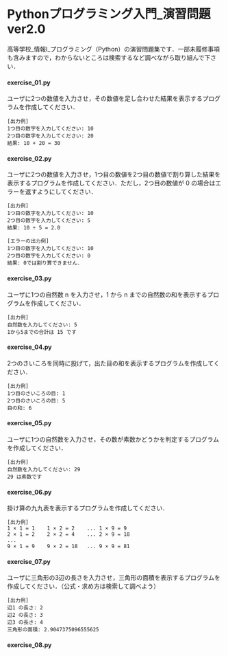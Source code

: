 # Pythonプログラミング入門_演習問題ver2.0

高等学校_情報I_プログラミング（Python）の演習問題集です．一部未履修事項も含みますので，わからないところは検索するなど調べながら取り組んで下さい．

#### exercise_01.py
ユーザに2つの数値を入力させ，その数値を足し合わせた結果を表示するプログラムを作成してください．

``` 
[出力例]
1つ目の数字を入力してください: 10  
2つ目の数字を入力してください: 20  
結果: 10 + 20 = 30  
```
#### exercise_02.py
ユーザに2つの数値を入力させ，1つ目の数値を2つ目の数値で割り算した結果を表示するプログラムを作成してください．ただし，2つ目の数値が 0 の場合はエラーを返すようにしてください．
``` 
[出力例]
1つ目の数字を入力してください: 10  
2つ目の数字を入力してください: 5 
結果: 10 ÷ 5 = 2.0  
```

``` 
[エラーの出力例]
1つ目の数字を入力してください: 10  
2つ目の数字を入力してください: 0  
結果: 0では割り算できません．  
```

#### exercise_03.py
ユーザに1つの自然数 n を入力させ，1 から n までの自然数の和を表示するプログラムを作成してください．

```
[出力例]
自然数を入力してください: 5  
1から5までの合計は 15 です
```

#### exercise_04.py
2つのさいころを同時に投げて，出た目の和を表示するプログラムを作成してください．
```
[出力例]
1つ目のさいころの目: 1
2つ目のさいころの目: 5
目の和: 6 
```
#### exercise_05.py
ユーザに1つの自然数を入力させ，その数が素数かどうかを判定するプログラムを作成してください．

```
[出力例]
自然数を入力してください: 29  
29 は素数です
```

#### exercise_06.py
掛け算の九九表を表示するプログラムを作成してください．

```
[出力例]
1 × 1 = 1    1 × 2 = 2    ... 1 × 9 = 9  
2 × 1 = 2    2 × 2 = 4    ... 2 × 9 = 18  
...  
9 × 1 = 9    9 × 2 = 18   ... 9 × 9 = 81 
```

#### exercise_07.py
ユーザに三角形の3辺の長さを入力させ，三角形の面積を表示するプログラムを作成してください．（公式・求め方は検索して調べよう）
```
[出力例]
辺1 の長さ: 2
辺2 の長さ: 3
辺3 の長さ: 4
三角形の面積: 2.9047375096555625
```

#### exercise_08.py

